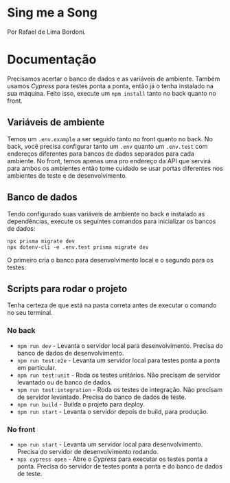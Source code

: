 # Sing me a Song

Por Rafael de Lima Bordoni.

# Documentação

Precisamos acertar o banco de dados e as variáveis de ambiente. Também usamos *Cypress* para testes ponta a ponta, então já o tenha instalado na sua máquina. Feito isso, execute um ``npm install`` tanto no back quanto no front.

## Variáveis de ambiente

Temos um ``.env.example`` a ser seguido tanto no front quanto no back. No back, você precisa configurar tanto um ``.env`` quanto um ``.env.test`` com endereços diferentes para bancos de dados separados para cada ambiente. No front, temos apenas uma pro endereço da API que servirá para ambos os ambientes então tome cuidado se usar portas diferentes nos ambientes de teste e de desenvolvimento.

## Banco de dados

Tendo configurado suas variáveis de ambiente no back e instalado as dependências, execute os seguintes comandos para inicializar os bancos de dados:

    npx prisma migrate dev
    npx dotenv-cli -e .env.test prisma migrate dev

O primeiro cria o banco para desenvolvimento local e o segundo para os testes.

## Scripts para rodar o projeto

Tenha certeza de que está na pasta correta antes de executar o comando no seu terminal.

### No back

- ``npm run dev`` - Levanta o servidor local para desenvolvimento. Precisa do banco de dados de desenvolvimento.
- ``npm run test:e2e`` - Levanta um servidor local para testes ponta a ponta em particular.
- ``npm run test:unit`` - Roda os testes unitários. Não precisam de servidor levantado ou de banco de dados.
- ``npm run test:integration`` - Roda os testes de integração. Não precisam de servidor levantado. Precisa do banco de dados de teste.
- ``npm run build`` - Builda o projeto para deploy.
- ``npm run start`` - Levanta o servidor depois de build, para produção.

### No front

- ``npm run start`` - Levanta um servidor local para desenvolvimento. Precisa do servidor de desenvolvimento rodando.
- ``npx cypress open`` - Abre o *Cypress* para executar os testes ponta a ponta. Precisa do servidor de testes ponta a ponta e do banco de dados de teste.

